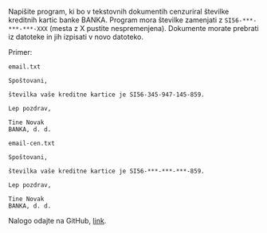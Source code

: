 Napišite program, ki bo v tekstovnih dokumentih cenzuriral številke kreditnih kartic banke BANKA. Program mora številke zamenjati z `SI56-***-***-***-XXX` (mesta z X pustite nespremenjena). Dokumente morate prebrati iz datoteke in jih izpisati v novo datoteko.

Primer:

`email.txt`

```
Spoštovani,

številka vaše kreditne kartice je SI56-345-947-145-859.

Lep pozdrav,

Tine Novak
BANKA, d. d.
```

`email-cen.txt`

```
Spoštovani,

številka vaše kreditne kartice je SI56-***-***-***-859.

Lep pozdrav,

Tine Novak
BANKA, d. d.
```

Nalogo odajte na GitHub, [link](https://classroom.github.com/a/FDmXkNZK).

